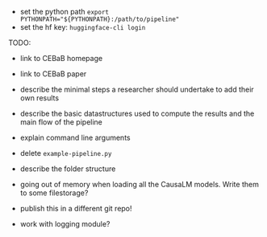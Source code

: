 - set the python path `export PYTHONPATH="${PYTHONPATH}:/path/to/pipeline"`
- set the hf key: `huggingface-cli login` 

TODO:
- link to CEBaB homepage
- link to CEBaB paper
- describe the minimal steps a researcher should undertake to add their own results
- describe the basic datastructures used to compute the results and the main flow of the pipeline
- explain command line arguments
- delete `example-pipeline.py`
- describe the folder structure
- going out of memory when loading all the CausaLM models. Write them to some filestorage?

- publish this in a different git repo!
- work with logging module?